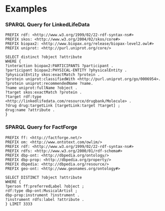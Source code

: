 # Examples

### SPARQL Query for LinkedLifeData

    PREFIX rdf: <http://www.w3.org/1999/02/22-rdf-syntax-ns#>  
    PREFIX skos: <http://www.w3.org/2004/02/skos/core#>  
    PREFIX biopax2: <http://www.biopax.org/release/biopax-level2.owl#>  
    PREFIX uniprot: <http://purl.uniprot.org/core/>  
    
    SELECT distinct ?object ?attribute  
    WHERE {  
    ?interaction biopax2:PARTICIPANTS ?participant .  
    ?participant biopax2:PHYSICAL-ENTITY ?physicalEntity .  
    ?physicalEntity skos:exactMatch ?protein .  
    ?protein uniprot:classifiedWith <http://purl.uniprot.org/go/0006954>.  
    ?protein uniprot:recommendedName ?name.  
    ?name uniprot:fullName ?object .  
    ?target skos:exactMatch ?protein .  
    ?target rdf:type <http://linkedlifedata.com/resource/drugbank/Molecule> .  
    ?drug drug:targetLink [targetLink:target ?target] ;  
    drug:name ?attribute .  
    }  

### SPARQL Query for FactForge

    PREFIX ff: <http://factforge.net/>  
    PREFIX om: <http://www.ontotext.com/owlim/>  
    PREFIX rdf: <http://www.w3.org/1999/02/22-rdf-syntax-ns#>  
    PREFIX rdfs: <http://www.w3.org/2000/01/rdf-schema#>  
    PREFIX dbp-ont: <http://dbpedia.org/ontology/>  
    PREFIX dbp-prop: <http://dbpedia.org/property/>  
    PREFIX dbpedia: <http://dbpedia.org/resource/>  
    PREFIX geo-ont: <http://www.geonames.org/ontology#>  
    
    SELECT DISTINCT ?object ?attribute  
    WHERE {  
    ?person ff:preferredLabel ?object ;  
    rdf:type dbp-ont:MusicalArtist ;  
    dbp-prop:instrument ?instrument .  
    ?instrument rdfs:label ?attribute .  
    } LIMIT 3333  
